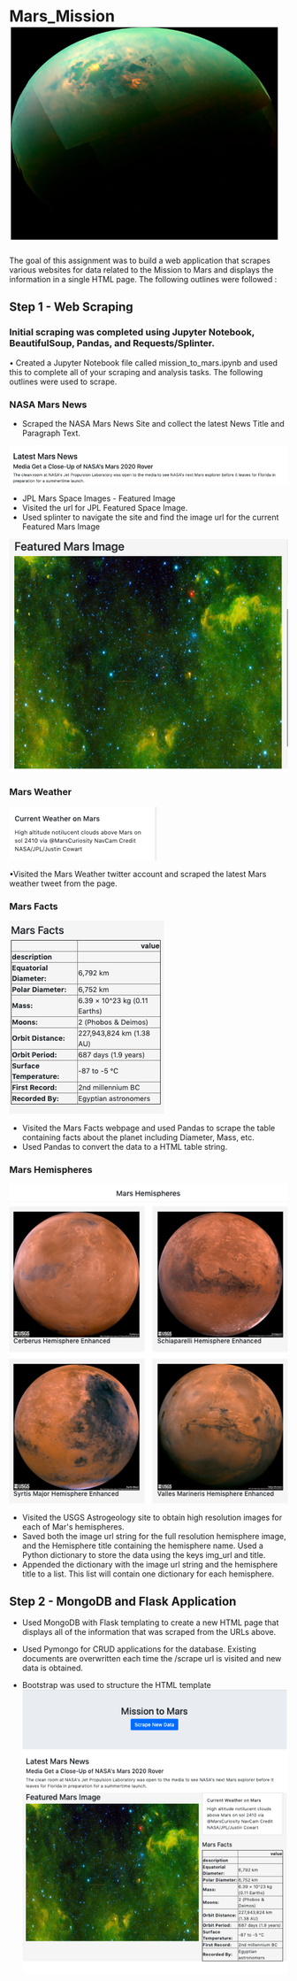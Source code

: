 # Mars_Mission ![pic](/Mars.png)


The goal of  this assignment was to  build a web application that scrapes various websites for data related to the Mission to Mars and displays the information in a single HTML page. The following outlines were followed :

## Step 1 - Web Scraping

### Initial scraping  was completed using Jupyter Notebook, BeautifulSoup, Pandas, and Requests/Splinter.
•	Created a Jupyter Notebook file called mission_to_mars.ipynb and used this to complete all of your scraping and analysis       tasks. The following outlines were used to scrape.

### NASA Mars News

  * Scraped the NASA Mars News Site and collect the latest News Title and Paragraph Text.
  
  ![pic](/LatestNews.png)
  
  * JPL Mars Space Images - Featured Image
  * Visited the url for JPL Featured Space Image.
  * Used splinter to navigate the site and find the image url for the current Featured Mars Image 
   
   ![pic](/FeaturedImage.png)


### Mars Weather
 
 ![pic](/CurrentWeather.png)

•Visited the Mars Weather twitter account and scraped the latest Mars weather tweet from the page. 

### Mars Facts
 
 ![pic](/MarsFacts.png)
 
* Visited the Mars Facts webpage and used Pandas to scrape the table containing facts about the planet including           Diameter, Mass, etc.
* Used Pandas to convert the data to a HTML table string.

### Mars Hemispheres

 ![pic](/4Hemispheres.png)
 
* Visited the USGS Astrogeology site to obtain high resolution images for each of Mar's hemispheres.
* Saved both the image url string for the full resolution hemisphere image, and the Hemisphere title containing the hemisphere name. Used a Python dictionary to store the data using the keys img_url and title.
* Appended the dictionary with the image url string and the hemisphere title to a list. This list will contain one dictionary   for each hemisphere.

## Step 2 - MongoDB and Flask Application
 
* Used MongoDB with Flask templating to create a new HTML page that displays all of the information that was scraped from the   URLs above.
* Used Pymongo for CRUD applications for the database. Existing documents are overwritten  each time the /scrape url is         visited and new data is obtained.

* Bootstrap was used to structure the HTML template 
 ![pic](/Page1.png)

